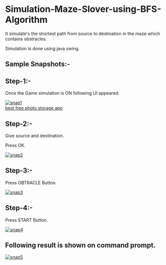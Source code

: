 # Simulation-Maze-Slover-using-BFS-Algorithm
<p>It simulate's the shortest path from source to destination in the maze which contains obstracles.</p>
<p>Simulation is done using java swing.</p>
<h2>Sample Snapshots:- </h2>
<h2>Step-1:-</h2>
<p>Once the Game simulation is ON following UI appeared.</p>
<a href="https://ibb.co/mcGBvPq"><img src="https://i.ibb.co/nLb03Kc/snap1.jpg" alt="snap1" border="0"></a><br /><a target='_blank' href='https://imgbb.com/'>best free photo storage app</a><br />
<h2>Step-2:-</h2>
<p>Give source and destination.</p>
<p>Press OK.</p>
<a href="https://ibb.co/X48g7Kb"><img src="https://i.ibb.co/Ct2ZbYz/snap2.jpg" alt="snap2" border="0"></a>
<h2>Step-3:-</h2>
<p>Press OBTRACLE Button.</p>
<a href="https://ibb.co/dbhXMQy"><img src="https://i.ibb.co/DGqmW7n/snap3.jpg" alt="snap3" border="0"></a>
<h2>Step-4:-</h2>
<p>Press START Button.</p>
<a href="https://ibb.co/CvyprVT"><img src="https://i.ibb.co/RPKG5QV/snap4.jpg" alt="snap4" border="0"></a>
<h2>Following result is shown on command prompt.</h2>
<a href="https://imgbb.com/"><img src="https://i.ibb.co/8NNPr9h/snap5.jpg" alt="snap5" border="0"></a>
